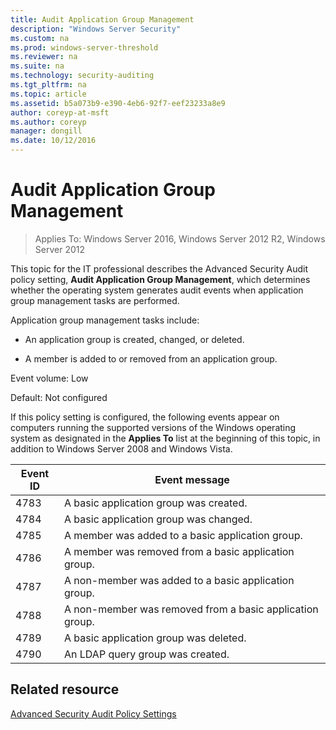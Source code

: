 ```yaml
---
title: Audit Application Group Management
description: "Windows Server Security"
ms.custom: na
ms.prod: windows-server-threshold
ms.reviewer: na
ms.suite: na
ms.technology: security-auditing
ms.tgt_pltfrm: na
ms.topic: article
ms.assetid: b5a073b9-e390-4eb6-92f7-eef23233a8e9
author: coreyp-at-msft
ms.author: coreyp
manager: dongill
ms.date: 10/12/2016
---
```

# Audit Application Group Management

>Applies To: Windows Server 2016, Windows Server 2012 R2, Windows Server 2012

This topic for the IT professional describes the Advanced Security Audit policy setting, **Audit Application Group Management**, which determines whether the operating system generates audit events when application group management tasks are performed.

Application group management tasks include:

-   An application group is created, changed, or deleted.

-   A member is added to or removed from an application group.

Event volume: Low

Default: Not configured

If this policy setting is configured, the following events appear on computers running the supported versions of the Windows operating system as designated in the **Applies To** list at the beginning of this topic, in addition to Windows Server 2008 and Windows Vista.

|Event ID|Event message|
|------|---------|
|4783|A basic application group was created.|
|4784|A basic application group was changed.|
|4785|A member was added to a basic application group.|
|4786|A member was removed from a basic application group.|
|4787|A non-member was added to a basic application group.|
|4788|A non-member was removed from a basic application group.|
|4789|A basic application group was deleted.|
|4790|An LDAP query group was created.|

## Related resource
[Advanced Security Audit Policy Settings](../advanced-security-audit-policy-settings.md)


